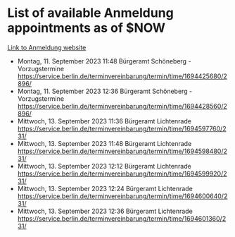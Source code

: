 # List of available Anmeldung appointments as of $NOW
[Link to Anmeldung website](https://service.berlin.de/terminvereinbarung/termin/tag.php?termin=1&anliegen[]=120686&dienstleisterlist=122210,122217,327316,122219,327312,122227,327314,122231,327346,122243,327348,122254,122252,329742,122260,329745,122262,329748,122271,327278,122273,327274,122277,327276,330436,122280,327294,122282,327290,122284,327292,122291,327270,122285,327266,122286,327264,122296,327268,150230,329760,122297,327286,122294,327284,122312,329763,122314,329775,122304,327330,122311,327334,122309,327332,317869,122281,327352,122279,329772,122283,122276,327324,122274,327326,122267,329766,122246,327318,122251,327320,122257,327322,122208,327298,122226,327300&herkunft=http%3A%2F%2Fservice.berlin.de%2Fdienstleistung%2F120686%2F)
- Montag, 11. September 2023 11:48 Bürgeramt Schöneberg - Vorzugstermine https://service.berlin.de/terminvereinbarung/termin/time/1694425680/2896/
- Montag, 11. September 2023 12:36 Bürgeramt Schöneberg - Vorzugstermine https://service.berlin.de/terminvereinbarung/termin/time/1694428560/2896/
- Mittwoch, 13. September 2023 11:36 Bürgeramt Lichtenrade https://service.berlin.de/terminvereinbarung/termin/time/1694597760/231/
- Mittwoch, 13. September 2023 11:48 Bürgeramt Lichtenrade https://service.berlin.de/terminvereinbarung/termin/time/1694598480/231/
- Mittwoch, 13. September 2023 12:12 Bürgeramt Lichtenrade https://service.berlin.de/terminvereinbarung/termin/time/1694599920/231/
- Mittwoch, 13. September 2023 12:24 Bürgeramt Lichtenrade https://service.berlin.de/terminvereinbarung/termin/time/1694600640/231/
- Mittwoch, 13. September 2023 12:36 Bürgeramt Lichtenrade https://service.berlin.de/terminvereinbarung/termin/time/1694601360/231/
